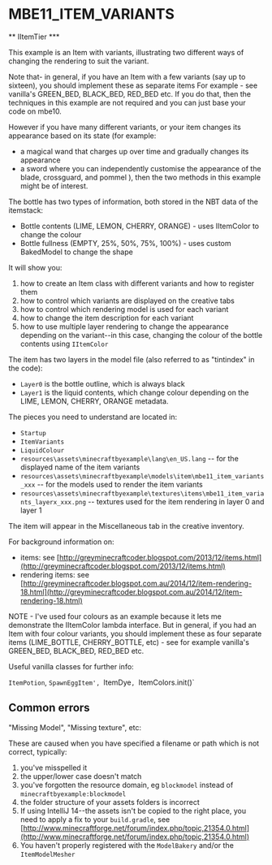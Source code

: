 # MBE11_ITEM_VARIANTS

** IItemTier ***


This example is an Item with variants, illustrating two different ways of changing the rendering to suit the variant.

Note that- in general, if you have an Item with a few variants (say up to sixteen), you should implement these as separate items 
For example - see vanilla's GREEN_BED, BLACK_BED, RED_BED etc.  If you do that, then the techniques in this example are not required and you 
can just base your code on mbe10.

However if you have many different variants, or your item changes its appearance based on its state 
(for example:
 * a magical wand that charges up over time and gradually changes its appearance
 * a sword where you can independently customise the appearance of the blade, crossguard, and pommel
 ), then the two methods in this example might be of interest.

The bottle has two types of information, both stored in the NBT data of the itemstack:

* Bottle contents (LIME, LEMON, CHERRY, ORANGE) - uses IItemColor to change the colour
* Bottle fullness (EMPTY, 25%, 50%, 75%, 100%) - uses custom BakedModel to change the shape

It will show you:

1. how to create an Item class with different variants and how to register them
1. how to control which variants are displayed on the creative tabs
1. how to control which rendering model is used for each variant
1. how to change the item description for each variant
1. how to use multiple layer rendering to change the appearance depending on the variant--in this case, changing the colour of the bottle contents using `IItemColor`

The item has two layers in the model file (also referred to as "tintindex" in the code):

* `Layer0` is the bottle outline, which is always black
* `Layer1` is the liquid contents, which change colour depending on the LIME, LEMON, CHERRY, ORANGE metadata.

The pieces you need to understand are located in:

* `Startup`
* `ItemVariants`
* `LiquidColour`
* `resources\assets\minecraftbyexample\lang\en_US.lang` -- for the displayed name of the item variants
* `resources\assets\minecraftbyexample\models\item\mbe11_item_variants_xxx` -- for the models used to render the item variants
* `resources\assets\minecraftbyexample\textures\items\mbe11_item_variants_layerx_xxx.png` -- textures used for the item rendering in layer 0 and layer 1

The item will appear in the Miscellaneous tab in the creative inventory.

For background information on:

* items: see [http://greyminecraftcoder.blogspot.com/2013/12/items.html](http://greyminecraftcoder.blogspot.com/2013/12/items.html)
* rendering items: see [http://greyminecraftcoder.blogspot.com.au/2014/12/item-rendering-18.html](http://greyminecraftcoder.blogspot.com.au/2014/12/item-rendering-18.html)

NOTE - I've used four colours as an example because it lets me demonstrate the IItemColor lambda interface.  But in general, if you had an Item with four colour variants, you should implement these as four separate items (LIME_BOTTLE, CHERRY_BOTTLE, etc) - see for example vanilla's GREEN_BED, BLACK_BED, RED_BED etc.


Useful vanilla classes for further info:

`ItemPotion`, `SpawnEggItem', `ItemDye`, `ItemColors.init()`

## Common errors

"Missing Model", "Missing texture", etc:

These are caused when you have specified a filename or path which is not correct, typically:

1. you've misspelled it
1. the upper/lower case doesn't match
1. you've forgotten the resource domain, eg `blockmodel` instead of `minecraftbyexample:blockmodel`
1. the folder structure of your assets folders is incorrect
1. If using IntelliJ 14--the assets isn't be copied to the right place, you need to apply a fix to your `build.gradle`, see [http://www.minecraftforge.net/forum/index.php/topic,21354.0.html](http://www.minecraftforge.net/forum/index.php/topic,21354.0.html)
1. You haven't properly registered with the `ModelBakery` and/or the `ItemModelMesher`
